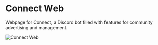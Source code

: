 # Connect Web
Webpage for Connect, a Discord bot filled with features for community advertising and management.

![Connect Web](https://connect.deltagamez.ch/)
